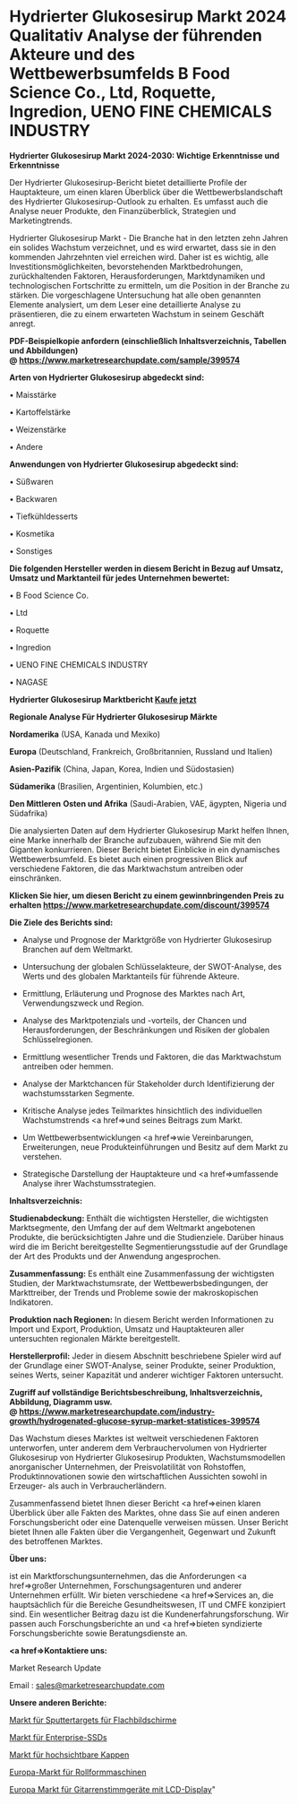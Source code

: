 # Hydrierter Glukosesirup Markt 2024 Qualitativ Analyse der führenden Akteure und des Wettbewerbsumfelds B Food Science Co., Ltd, Roquette, Ingredion, UENO FINE CHEMICALS INDUSTRY

<strong>Hydrierter Glukosesirup Markt 2024-2030: Wichtige Erkenntnisse und Erkenntnisse</strong>

Der Hydrierter Glukosesirup-Bericht bietet detaillierte Profile der Hauptakteure, um einen klaren Überblick über die Wettbewerbslandschaft des Hydrierter Glukosesirup-Outlook zu erhalten. Es umfasst auch die Analyse neuer Produkte, den Finanzüberblick, Strategien und Marketingtrends.

Hydrierter Glukosesirup Markt - Die Branche hat in den letzten zehn Jahren ein solides Wachstum verzeichnet, und es wird erwartet, dass sie in den kommenden Jahrzehnten viel erreichen wird. Daher ist es wichtig, alle Investitionsmöglichkeiten, bevorstehenden Marktbedrohungen, zurückhaltenden Faktoren, Herausforderungen, Marktdynamiken und technologischen Fortschritte zu ermitteln, um die Position in der Branche zu stärken. Die vorgeschlagene Untersuchung hat alle oben genannten Elemente analysiert, um dem Leser eine detaillierte Analyse zu präsentieren, die zu einem erwarteten Wachstum in seinem Geschäft anregt.

<strong><b>PDF-Beispielkopie anfordern (einschließlich Inhaltsverzeichnis, Tabellen und Abbildungen) @ </b></strong><strong><a href=https://www.marketresearchupdate.com/sample/399574><strong>https://www.marketresearchupdate.com/sample/399574</u></a></strong></strong>

<strong>Arten von Hydrierter Glukosesirup abgedeckt sind:</strong>

• Maisstärke

• Kartoffelstärke

• Weizenstärke

• Andere

<strong>Anwendungen von Hydrierter Glukosesirup abgedeckt sind:</strong>

• Süßwaren

• Backwaren

• Tiefkühldesserts

• Kosmetika

• Sonstiges

<strong>Die folgenden Hersteller werden in diesem Bericht in Bezug auf Umsatz, Umsatz und Marktanteil für jedes Unternehmen bewertet:</strong>

• B Food Science Co.

• Ltd

• Roquette

• Ingredion

• UENO FINE CHEMICALS INDUSTRY

• NAGASE

<strong>Hydrierter Glukosesirup Marktbericht <a href=https://www.marketresearchupdate.com/buynow/399574>Kaufe jetzt</a></strong>

<strong>Regionale Analyse Für Hydrierter Glukosesirup Märkte</strong>

<strong>Nordamerika</strong> (USA, Kanada und Mexiko)

<strong>Europa</strong> (Deutschland, Frankreich, Großbritannien, Russland und Italien)

<strong>Asien-Pazifik</strong> (China, Japan, Korea, Indien und Südostasien)

<strong>Südamerika</strong> (Brasilien, Argentinien, Kolumbien, etc.)

<strong>Den Mittleren</strong> <strong>Osten und Afrika</strong> (Saudi-Arabien, VAE, ägypten, Nigeria und Südafrika)

Die analysierten Daten auf dem Hydrierter Glukosesirup Markt helfen Ihnen, eine Marke innerhalb der Branche aufzubauen, während Sie mit den Giganten konkurrieren. Dieser Bericht bietet Einblicke in ein dynamisches Wettbewerbsumfeld. Es bietet auch einen progressiven Blick auf verschiedene Faktoren, die das Marktwachstum antreiben oder einschränken.

<strong>Klicken Sie hier, um diesen Bericht zu einem gewinnbringenden Preis zu erhalten
</strong><strong><a href=https://www.marketresearchupdate.com/discount/399574>https://www.marketresearchupdate.com/discount/399574</b></u></strong></a>

<strong>Die Ziele des Berichts sind:</strong>

- Analyse und Prognose der Marktgröße von Hydrierter Glukosesirup Branchen auf dem Weltmarkt.

- Untersuchung der globalen Schlüsselakteure, der SWOT-Analyse, des Werts und des globalen Marktanteils für führende Akteure.

- Ermittlung, Erläuterung und Prognose des Marktes nach Art, Verwendungszweck und Region.

- Analyse des Marktpotenzials und -vorteils, der Chancen und Herausforderungen, der Beschränkungen und Risiken der globalen Schlüsselregionen.

- Ermittlung wesentlicher Trends und Faktoren, die das Marktwachstum antreiben oder hemmen.

- Analyse der Marktchancen für Stakeholder durch Identifizierung der wachstumsstarken Segmente.

- Kritische Analyse jedes Teilmarktes hinsichtlich des individuellen Wachstumstrends <a href=>und</a> seines Beitrags zum Markt.

- Um Wettbewerbsentwicklungen <a href=>wie</a> Vereinbarungen, Erweiterungen, neue Produkteinführungen und Besitz auf dem Markt zu verstehen.

- Strategische Darstellung der Hauptakteure und <a href=>umfas</a>sende Analyse ihrer Wachstumsstrategien.

<strong>Inhaltsverzeichnis:</strong>

<strong>Studienabdeckung:</strong> Enthält die wichtigsten Hersteller, die wichtigsten Marktsegmente, den Umfang der auf dem Weltmarkt angebotenen Produkte, die berücksichtigten Jahre und die Studienziele. Darüber hinaus wird die im Bericht bereitgestellte Segmentierungsstudie auf der Grundlage der Art des Produkts und der Anwendung angesprochen.

<strong>Zusammenfassung:</strong> Es enthält eine Zusammenfassung der wichtigsten Studien, der Marktwachstumsrate, der Wettbewerbsbedingungen, der Markttreiber, der Trends und Probleme sowie der makroskopischen Indikatoren.

<strong>Produktion nach Regionen:</strong> In diesem Bericht werden Informationen zu Import und Export, Produktion, Umsatz und Hauptakteuren aller untersuchten regionalen Märkte bereitgestellt.

<strong>Herstellerprofil:</strong> Jeder in diesem Abschnitt beschriebene Spieler wird auf der Grundlage einer SWOT-Analyse, seiner Produkte, seiner Produktion, seines Werts, seiner Kapazität und anderer wichtiger Faktoren untersucht.

<strong><b>Zugriff auf vollständige Berichtsbeschreibung, Inhaltsverzeichnis, Abbildung, Diagramm usw. @ </b></strong><strong><a href=https://www.marketresearchupdate.com/industry-growth/hydrogenated-glucose-syrup-market-statistices-399574>https://www.marketresearchupdate.com/industry-growth/hydrogenated-glucose-syrup-market-statistices-399574</a></strong>

Das Wachstum dieses Marktes ist weltweit verschiedenen Faktoren unterworfen, unter anderem dem Verbrauchervolumen von Hydrierter Glukosesirup von Hydrierter Glukosesirup Produkten, Wachstumsmodellen anorganischer Unternehmen, der Preisvolatilität von Rohstoffen, Produktinnovationen sowie den wirtschaftlichen Aussichten sowohl in Erzeuger- als auch in Verbraucherländern.

Zusammenfassend bietet Ihnen dieser Bericht <a href=>einen</a> klaren Überblick über alle Fakten des Marktes, ohne dass Sie auf einen anderen Forschungsbericht oder eine Datenquelle verweisen müssen. Unser Bericht bietet Ihnen alle Fakten über die Vergangenheit, Gegenwart und Zukunft des betroffenen Marktes.

<strong>Über uns:</strong>

 ist ein Marktforschungsunternehmen, das die Anforderungen <a href=>großer</a> Unternehmen, Forschungsagenturen und anderer Unternehmen erfüllt. Wir bieten verschiedene <a href=>Services</a> an, die hauptsächlich für die Bereiche Gesundheitswesen, IT und CMFE konzipiert sind. Ein wesentlicher Beitrag dazu ist die Kundenerfahrungsforschung. Wir passen auch Forschungsberichte an und <a href=>bieten</a> syndizierte Forschungsberichte sowie Beratungsdienste an.

<strong><a href=>Kontaktiere uns:</a></strong>

Market Research Update

Email : sales@marketresearchupdate.com

<strong>Unsere anderen Berichte:</strong>

<a href=https://www.linkedin.com/pulse/flat-panel-display-sputtering-targets-market-analyzing>Markt für Sputtertargets für Flachbildschirme</a>

<a href=https://www.linkedin.com/pulse/enterprise-ssds-market-witness-huge-growth-2027-size-trends>Markt für Enterprise-SSDs</a>

<a href=https://www.linkedin.com/pulse/high-visibility-cap-market-outlooks-2023-size>Markt für hochsichtbare Kappen</a>

<a href=https://www.linkedin.com/pulse/europe-roll-forming-machines-market-size-analysis-leading>Europa-Markt für Rollformmaschinen</a>

<a href=https://www.linkedin.com/pulse/europe-lcd-display-guitar-tuners-market-2023-2030>Europa Markt für Gitarrenstimmgeräte mit LCD-Display</a>"
